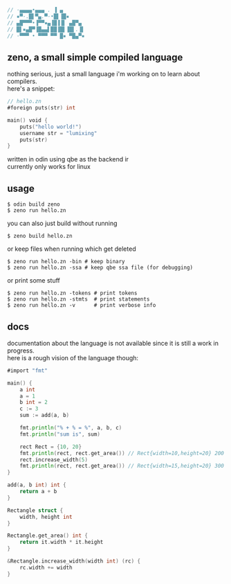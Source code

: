 ```c
// ·▄▄▄▄•▄▄▄ . ▐ ▄       
// ▪▀·.█▌▀▄.▀·•█▌▐█▪     
// ▄█▀▀▀•▐▀▀▪▄▐█▐▐▌ ▄█▀▄ 
// █▌▪▄█▀▐█▄▄▌██▐█▌▐█▌.▐▌
// ·▀▀▀ • ▀▀▀ ▀▀ █▪ ▀█▄▀▪
```
## zeno, a small simple compiled language
nothing serious, just a small language i'm working on to learn about compilers.  
here's a snippet:

```go
// hello.zn
#foreign puts(str) int

main() void {
    puts("hello world!")
    username str = "lumixing"
    puts(str)
}
```

written in odin using qbe as the backend ir  
currently only works for linux  


## usage
```shell
$ odin build zeno
$ zeno run hello.zn
```

you can also just build without running
```shell
$ zeno build hello.zn
```

or keep files when running which get deleted
```shell
$ zeno run hello.zn -bin # keep binary
$ zeno run hello.zn -ssa # keep qbe ssa file (for debugging)
```

or print some stuff
```shell
$ zeno run hello.zn -tokens # print tokens
$ zeno run hello.zn -stmts  # print statements
$ zeno run hello.zn -v      # print verbose info
```

## docs
documentation about the language is not available since it is still a work in progress.  
here is a rough vision of the language though:

```go
#import "fmt"

main() {
    a int
    a = 1
    b int = 2
    c := 3
    sum := add(a, b)

    fmt.println("% + % = %", a, b, c)
    fmt.println("sum is", sum)

    rect Rect = {10, 20}
    fmt.println(rect, rect.get_area()) // Rect{width=10,height=20} 200
    rect.increase_width(5)
    fmt.println(rect, rect.get_area()) // Rect{width=15,height=20} 300
}

add(a, b int) int {
    return a + b
}

Rectangle struct {
    width, height int
}

Rectangle.get_area() int {
    return it.width * it.height
}

&Rectangle.increase_width(width int) (rc) {
    rc.width += width
}
```
